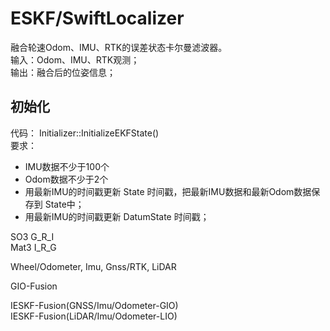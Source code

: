 # ESKF/SwiftLocalizer
融合轮速Odom、IMU、RTK的误差状态卡尔曼滤波器。   
输入：Odom、IMU、RTK观测；   
输出：融合后的位姿信息；   

## 初始化
代码： Initializer::InitializeEKFState()   
要求：
- IMU数据不少于100个
- Odom数据不少于2个
- 用最新IMU的时间戳更新 State 时间戳，把最新IMU数据和最新Odom数据保存到 State中；
- 用最新IMU的时间戳更新 DatumState 时间戳；

SO3 G_R_I   
Mat3 I_R_G   


Wheel/Odometer, Imu, Gnss/RTK, LiDAR

GIO-Fusion

IESKF-Fusion(GNSS/Imu/Odometer-GIO)   
IESKF-Fusion(LiDAR/Imu/Odometer-LIO)